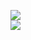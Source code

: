[![](https://img.shields.io/badge/Made%20With-Github%20Spray-lightgrey.svg?style=for-the-badge&logo=github)](https://github.com/Annihil/github-spray#10132)  
[![](https://i.imgur.com/2DrTn0Z.gif)](https://github.com/Annihil/github-spray)